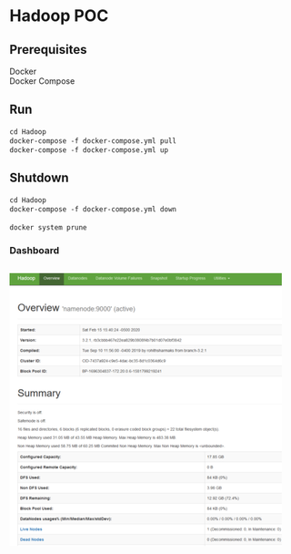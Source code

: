 # Hadoop POC

## Prerequisites

Docker     
Docker Compose 

## Run

```
cd Hadoop
docker-compose -f docker-compose.yml pull
docker-compose -f docker-compose.yml up
```

## Shutdown

```
cd Hadoop
docker-compose -f docker-compose.yml down

docker system prune
```

### Dashboard

```

```



![](assets/hadoop.png)


